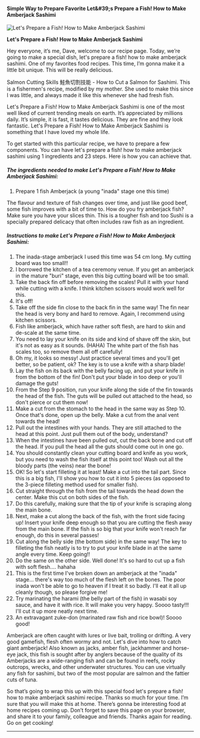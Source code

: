             

#### Simple Way to Prepare Favorite Let&amp;#39;s Prepare a Fish! How to Make Amberjack Sashimi

![Let's Prepare a Fish! How to Make Amberjack Sashimi](https://img-global.cpcdn.com/recipes/4667576777965568/751x532cq70/lets-prepare-a-fish-how-to-make-amberjack-sashimi-recipe-main-photo.jpg)

**Let's Prepare a Fish! How to Make Amberjack Sashimi**

Hey everyone, it’s me, Dave, welcome to our recipe page. Today, we’re going to make a special dish, let's prepare a fish! how to make amberjack sashimi. One of my favorites food recipes. This time, I’m gonna make it a little bit unique. This will be really delicious.

Salmon Cutting Skills 鮭魚切割技能 - How to Cut a Salmon for Sashimi. This is a fishermen's recipe, modified by my mother. She used to make this since I was little, and always made it like this whenever she had fresh fish.

Let's Prepare a Fish! How to Make Amberjack Sashimi is one of the most well liked of current trending meals on earth. It’s appreciated by millions daily. It’s simple, it is fast, it tastes delicious. They are fine and they look fantastic. Let's Prepare a Fish! How to Make Amberjack Sashimi is something that I have loved my whole life.

To get started with this particular recipe, we have to prepare a few components. You can have let's prepare a fish! how to make amberjack sashimi using 1 ingredients and 23 steps. Here is how you can achieve that.

##### The ingredients needed to make Let's Prepare a Fish! How to Make Amberjack Sashimi:

1.  Prepare 1 fish Amberjack (a young "inada" stage one this time)

The flavour and texture of fish changes over time, and just like good beef, some fish improves with a bit of time to. How do you fry amberjack fish? Make sure you have your slices thin. This is a tougher fish and too Sushi is a specially prepared delicacy that often includes raw fish as an ingredient.

##### Instructions to make Let's Prepare a Fish! How to Make Amberjack Sashimi:

1.  The inada-stage amberjack I used this time was 54 cm long. My cutting board was too small!!
2.  I borrowed the kitchen of a tea ceremony venue. If you get an amberjack in the mature "buri" stage, even this big cutting board will be too small.
3.  Take the back fin off before removing the scales! Pull it with your hand while cutting with a knife. I think kitchen scissors would work well for this.
4.  It's off!
5.  Take off the side fin close to the back fin in the same way! The fin near the head is very bony and hard to remove. Again, I recommend using kitchen scissors.
6.  Fish like amberjack, which have rather soft flesh, are hard to skin and de-scale at the same time.
7.  You need to lay your knife on its side and kind of shave off the skin, but it's not as easy as it sounds. (HAHA) The white part of the fish has scales too, so remove them all off carefully!
8.  Oh my, it looks so messy! Just practice several times and you'll get better, so be patient, ok? The key is to use a knife with a sharp blade!
9.  Lay the fish on its back with the belly facing up, and put your knife in from the bottom of the fin! Don't put your blade in too deep or you'll damage the guts!
10.  From the Step 9 position, run your knife along the side of the fin towards the head of the fish. The guts will be pulled out attached to the head, so don't pierce or cut them now!
11.  Make a cut from the stomach to the head in the same way as Step 10. Once that's done, open up the belly. Make a cut from the anal vent towards the head!
12.  Pull out the intestines with your hands. They are still attached to the head at this point. Just pull them out of the body, understand?
13.  When the intestines have been pulled out, cut the back bone and cut off the head. If you pull the head all the guts should come out in one go.
14.  You should constantly clean your cutting board and knife as you work, but you need to wash the fish itself at this point too! Wash out all the bloody parts (the veins) near the bone!
15.  OK! So let's start filleting it at least! Make a cut into the tail part. Since this is a big fish, I'll show you how to cut it into 5 pieces (as opposed to the 3-piece filleting method used for smaller fish).
16.  Cut straight through the fish from the tail towards the head down the center. Make this cut on both sides of the fish.
17.  Do this carefully, making sure that the tip of your knife is scraping along the main bone.
18.  Next, make a cut along the back of the fish, with the front side facing up! Insert your knife deep enough so that you are cutting the flesh away from the main bone. If the fish is so big that your knife won't reach far enough, do this in several passes!
19.  Cut along the belly side (the bottom side) in the same way! The key to filleting the fish neatly is to try to put your knife blade in at the same angle every time. Keep going!!
20.  Do the same on the other side. Well done! It's so hard to cut up a fish with soft flesh…. hahaha
21.  This is the first time I've broken down an amberjack at the "inada" stage… there's way too much of the flesh left on the bones. The poor inada won't be able to go to heaven if I treat it so badly. I'll eat it all up cleanly though, so please forgive me!
22.  Try marinating the harami (the belly part of the fish) in wasabi soy sauce, and have it with rice. It will make you very happy. Soooo tasty!!! I'll cut it up more neatly next time.
23.  An extravagant zuke-don (marinated raw fish and rice bowl)! Soooo good!

Amberjack are often caught with lures or live bait, trolling or drifting. A very good gamefish, flesh often wormy and not. Let's dive into how to catch giant amberjack! Also known as jacks, amber fish, jackhammer and horse-eye jack, this fish is sought after by anglers because of the quality of its Amberjacks are a wide-ranging fish and can be found in reefs, rocky outcrops, wrecks, and other underwater structures. You can use virtually any fish for sashimi, but two of the most popular are salmon and the fattier cuts of tuna.

So that’s going to wrap this up with this special food let's prepare a fish! how to make amberjack sashimi recipe. Thanks so much for your time. I’m sure that you will make this at home. There’s gonna be interesting food at home recipes coming up. Don’t forget to save this page on your browser, and share it to your family, colleague and friends. Thanks again for reading. Go on get cooking!

* * *